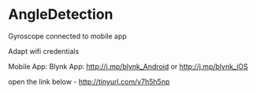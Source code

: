 # AngleDetection

Gyroscope connected to mobile app

Adapt wifi credentials

Mobile App:
Blynk App: http://j.mp/blynk_Android or http://j.mp/blynk_iOS

open the link below - http://tinyurl.com/y7h5h5np

